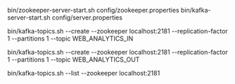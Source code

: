bin/zookeeper-server-start.sh config/zookeeper.properties
bin/kafka-server-start.sh config/server.properties

bin/kafka-topics.sh --create --zookeeper localhost:2181 --replication-factor 1 --partitions 1 --topic WEB_ANALYTICS_IN

bin/kafka-topics.sh --create --zookeeper localhost:2181 --replication-factor 1 --partitions 1 --topic WEB_ANALYTICS_OUT

bin/kafka-topics.sh --list --zookeeper localhost:2181